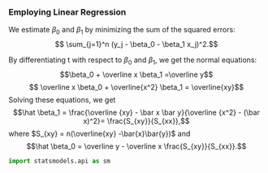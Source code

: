 ### Employing Linear Regression

 We estimate
$\beta_0$ and $\beta_1$ by minimizing the sum of the squared errors:
$$
\sum_{j=1}^n (y_j - \beta_0 - \beta_1 x_j)^2.$$

By differentiating t with respect to $\beta_0$ and $\beta_1$, we get
the normal equations:
$$\beta_0 +  \overline x \beta_1 =\overline y$$
$$ \overline x \beta_0 + \overline{x^2} \beta_1 = \overline{xy}$$
Solving these equations, we get $$\hat \beta_1 = \frac{\overline
{xy} - \bar x \bar y}{\overline {x^2} - (\bar x)^2}=
\frac{S_{xy}}{S_{xx}},$$ where  $S_{xy} = n(\overline{xy}
-\bar{x}\bar{y})$ and
$$\hat \beta_0 = \overline y - \overline x
\frac{S_{xy}}{S_{xx}}.$$


```python
import statsmodels.api as sm

```


```python

```
